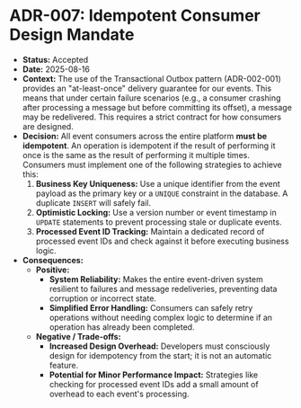 # ADR-007: Idempotent Consumer Design Mandate

* **Status:** Accepted
* **Date:** 2025-08-16
* **Context:** The use of the Transactional Outbox pattern (ADR-002-001) provides an "at-least-once" delivery guarantee for our events. This means that under certain failure scenarios (e.g., a consumer crashing after processing a message but before committing its offset), a message may be redelivered. This requires a strict contract for how consumers are designed.
* **Decision:** All event consumers across the entire platform **must be idempotent**. An operation is idempotent if the result of performing it once is the same as the result of performing it multiple times. Consumers must implement one of the following strategies to achieve this:
    1.  **Business Key Uniqueness:** Use a unique identifier from the event payload as the primary key or a `UNIQUE` constraint in the database. A duplicate `INSERT` will safely fail.
    2.  **Optimistic Locking:** Use a version number or event timestamp in `UPDATE` statements to prevent processing stale or duplicate events.
    3.  **Processed Event ID Tracking:** Maintain a dedicated record of processed event IDs and check against it before executing business logic.
* **Consequences:**
    * **Positive:**
        * **System Reliability:** Makes the entire event-driven system resilient to failures and message redeliveries, preventing data corruption or incorrect state.
        * **Simplified Error Handling:** Consumers can safely retry operations without needing complex logic to determine if an operation has already been completed.
    * **Negative / Trade-offs:**
        * **Increased Design Overhead:** Developers must consciously design for idempotency from the start; it is not an automatic feature.
        * **Potential for Minor Performance Impact:** Strategies like checking for processed event IDs add a small amount of overhead to each event's processing.